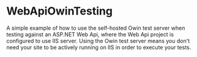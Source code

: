 # WebApiOwinTesting

A simple example of how to use the self-hosted Owin test server when testing against an ASP.NET Web Api, where the Web Api project is configured to use IIS server. Using the Owin test server means you don't need your site to be actively running on IIS in order to execute your tests.
